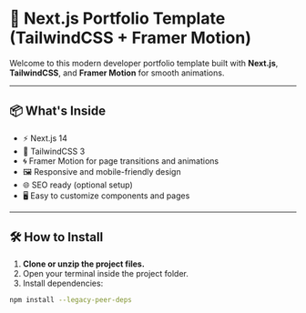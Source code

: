 # 🚀 Next.js Portfolio Template (TailwindCSS + Framer Motion)

Welcome to this modern developer portfolio template built with **Next.js**, **TailwindCSS**, and **Framer Motion** for smooth animations.

---

## 📦 What's Inside

- ⚡ Next.js 14
- 🎨 TailwindCSS 3
- 🌀 Framer Motion for page transitions and animations
- 🖼️ Responsive and mobile-friendly design
- 🌐 SEO ready (optional setup)
- 🖥️ Easy to customize components and pages

---

## 🛠️ How to Install

1. **Clone or unzip the project files.**
2. Open your terminal inside the project folder.
3. Install dependencies:

```bash
npm install --legacy-peer-deps
